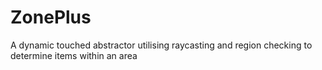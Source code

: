 # ZonePlus
A dynamic touched abstractor utilising raycasting and region checking to determine items within an area
